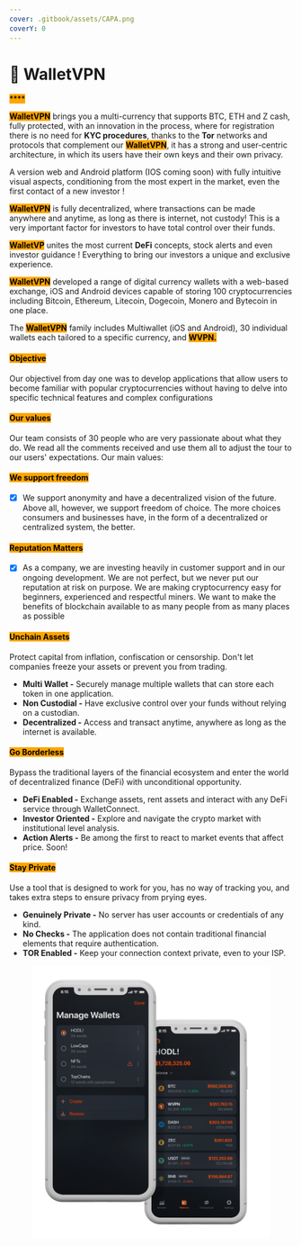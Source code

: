 ```yaml
---
cover: .gitbook/assets/CAPA.png
coverY: 0
---
```


# 💼 WalletVPN

<mark style="background-color:orange;">****</mark>

<mark style="background-color:orange;">**WalletVPN**</mark> brings you a multi-currency that supports BTC, ETH and Z cash, fully protected, with an innovation in the process, where for registration there is no need for **KYC procedures**, thanks to the **Tor** networks and protocols that complement our <mark style="background-color:orange;">**WalletVPN**</mark>, it has a strong and user-centric architecture, in which its users have their own keys and their own privacy.

A version web and Android platform (IOS coming soon) with fully intuitive visual aspects, conditioning from the most expert in the market, even the first contact of a new investor !

<mark style="background-color:orange;">**WalletVPN**</mark> is fully decentralized, where transactions can be made anywhere and anytime, as long as there is internet, not custody! This is a very important factor for investors to have total control over their funds.

<mark style="background-color:orange;">**WalletVP**</mark> unites the most current **DeFi** concepts, stock alerts and even investor guidance ! Everything to bring our investors a unique and exclusive experience.

<mark style="background-color:orange;">**WalletVPN**</mark>  developed a range of digital currency wallets with a web-based exchange, iOS and Android devices capable of storing 100 cryptocurrencies including Bitcoin, Ethereum, Litecoin, Dogecoin, Monero and Bytecoin in one place.&#x20;

The <mark style="background-color:orange;">**WalletVPN**</mark> family includes Multiwallet (iOS and Android), 30 individual wallets each tailored to a specific currency, and <mark style="background-color:orange;"></mark> <mark style="background-color:orange;"></mark><mark style="background-color:orange;">**WVPN.**</mark>

#### <mark style="background-color:orange;">Objective</mark>

Our objectivel from day one was to develop applications that allow users to become familiar with popular cryptocurrencies without having to delve into specific technical features and complex configurations

#### <mark style="background-color:orange;">Our values</mark>

Our team consists of 30 people who are very passionate about what they do. We read all the comments received and use them all to adjust the tour to our users' expectations. Our main values:

#### <mark style="background-color:orange;">We support freedom</mark>

* [x] We support anonymity and have a decentralized vision of the future. Above all, however, we support freedom of choice. The more choices consumers and businesses have, in the form of a decentralized or centralized system, the better.

#### <mark style="background-color:orange;">Reputation Matters</mark>

* [x] As a company, we are investing heavily in customer support and in our ongoing development. We are not perfect, but we never put our reputation at risk on purpose. We are making cryptocurrency easy for beginners, experienced and respectful miners. We want to make the benefits of blockchain available to as many people from as many places as possible

#### <mark style="background-color:orange;">Unchain Assets</mark>

Protect capital from inflation, confiscation or censorship. Don't let companies freeze your assets or prevent you from trading.

* **Multi Wallet -** Securely manage multiple wallets that can store each token in one application.
* **Non Custodial -** Have exclusive control over your funds without relying on a custodian.
* **Decentralized -** Access and transact anytime, anywhere as long as the internet is available.

#### <mark style="background-color:orange;">Go Borderless</mark>

Bypass the traditional layers of the financial ecosystem and enter the world of decentralized finance (DeFi) with unconditional opportunity.

* **DeFi Enabled -** Exchange assets, rent assets and interact with any DeFi service through WalletConnect.
* **Investor Oriented  -** Explore and navigate the crypto market with institutional level analysis.
* **Action Alerts -**  Be among the first to react to market events that affect price. Soon!

#### <mark style="background-color:orange;">Stay Private</mark>

Use a tool that is designed to work for you, has no way of tracking you, and takes extra steps to ensure privacy from prying eyes.

* **Genuinely Private -** No server has user accounts or credentials of any kind.
* **No Checks -** The application does not contain traditional financial elements that require authentication.
* **TOR Enabled -** Keep your connection context private, even to your ISP.



<figure><img src=".gitbook/assets/Menu.png" alt=""><figcaption></figcaption></figure>
